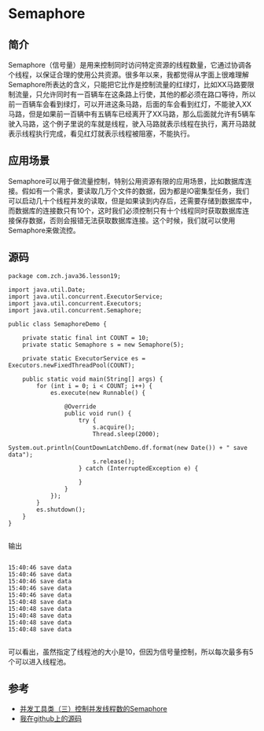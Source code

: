 # Semaphore

## 简介

Semaphore（信号量）是用来控制同时访问特定资源的线程数量，它通过协调各个线程，以保证合理的使用公共资源。很多年以来，我都觉得从字面上很难理解Semaphore所表达的含义，只能把它比作是控制流量的红绿灯，比如XX马路要限制流量，只允许同时有一百辆车在这条路上行使，其他的都必须在路口等待，所以前一百辆车会看到绿灯，可以开进这条马路，后面的车会看到红灯，不能驶入XX马路，但是如果前一百辆中有五辆车已经离开了XX马路，那么后面就允许有5辆车驶入马路，这个例子里说的车就是线程，驶入马路就表示线程在执行，离开马路就表示线程执行完成，看见红灯就表示线程被阻塞，不能执行。

## 应用场景

Semaphore可以用于做流量控制，特别公用资源有限的应用场景，比如数据库连接。假如有一个需求，要读取几万个文件的数据，因为都是IO密集型任务，我们可以启动几十个线程并发的读取，但是如果读到内存后，还需要存储到数据库中，而数据库的连接数只有10个，这时我们必须控制只有十个线程同时获取数据库连接保存数据，否则会报错无法获取数据库连接。这个时候，我们就可以使用Semaphore来做流控。

## 源码

```
package com.zch.java36.lesson19;

import java.util.Date;
import java.util.concurrent.ExecutorService;
import java.util.concurrent.Executors;
import java.util.concurrent.Semaphore;

public class SemaphoreDemo {

	private static final int COUNT = 10;
	private static Semaphore s = new Semaphore(5);

	private static ExecutorService es = Executors.newFixedThreadPool(COUNT);

	public static void main(String[] args) {
		for (int i = 0; i < COUNT; i++) {
			es.execute(new Runnable() {

				@Override
				public void run() {
					try {
						s.acquire();
						Thread.sleep(2000);
						System.out.println(CountDownLatchDemo.df.format(new Date()) + " save data");
						s.release();
					} catch (InterruptedException e) {

					}
				}
			});
		}
		es.shutdown();
	}
}


```


输出

```

15:40:46 save data
15:40:46 save data
15:40:46 save data
15:40:46 save data
15:40:46 save data
15:40:48 save data
15:40:48 save data
15:40:48 save data
15:40:48 save data
15:40:48 save data


```
可以看出，虽然指定了线程池的大小是10，但因为信号量控制，所以每次最多有5个可以进入线程池。


## 参考

- [并发工具类（三）控制并发线程数的Semaphore](http://ifeve.com/concurrency-semaphore/#more-14753)
- [我在github上的源码](https://github.com/wardensky/java36_study_notes/tree/master/java36/src/main/java/com/zch/java36/lesson19)
